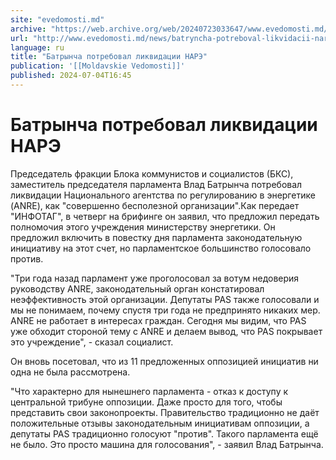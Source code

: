 ```yaml
---
site: "evedomosti.md"
archive: "https://web.archive.org/web/20240723033647/www.evedomosti.md/news/batryncha-potreboval-likvidacii-nare"
url: "http://www.evedomosti.md/news/batryncha-potreboval-likvidacii-nare"
language: ru
title: "Батрынча потребовал ликвидации НАРЭ"
publication: '[[Moldavskie Vedomosti]]'
published: 2024-07-04T16:45
---
```


# Батрынча потребовал ликвидации НАРЭ

Председатель фракции Блока коммунистов и социалистов (БКС), заместитель председателя парламента Влад Батрынча потребовал ликвидации Национального агентства по регулированию в энергетике (ANRE), как "совершенно бесполезной организации".Как передает "ИНФОТАГ", в четверг на брифинге он заявил, что предложил передать полномочия этого учреждения министерству энергетики. Он предложил включить в повестку дня парламента законодательную инициативу на этот счет, но парламентское большинство голосовало против.

"Три года назад парламент уже проголосовал за вотум недоверия руководству ANRE, законодательный орган констатировал неэффективность этой организации. Депутаты PAS также голосовали и мы не понимаем, почему спустя три года не предпринято никаких мер. ANRE не работает в интересах граждан. Сегодня мы видим, что PAS уже обходит стороной тему с ANRE и делаем вывод, что PAS покрывает это учреждение", - сказал социалист.

Он вновь посетовал, что из 11 предложенных оппозицией инициатив ни одна не была рассмотрена.

"Что характерно для нынешнего парламента - отказ к доступу к центральной трибуне оппозиции. Даже просто для того, чтобы представить свои законопроекты. Правительство традиционно не даёт положительные отзывы законодательным инициативам оппозиции, а депутаты PAS традиционно голосуют "против". Такого парламента ещё не было. Это просто машина для голосования", - заявил Влад Батрынча.